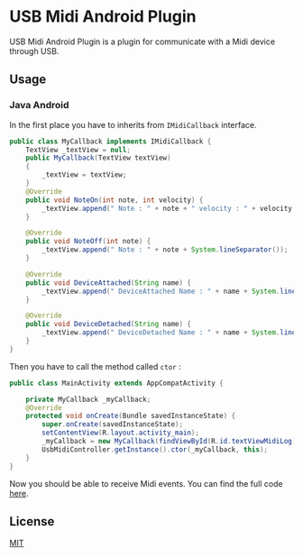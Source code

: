 # USB Midi Android Plugin

USB Midi Android Plugin is a plugin for communicate with a Midi device through USB.

## Usage

### Java Android


In the first place you have to inherits from `IMidiCallback` interface.

```java
public class MyCallback implements IMidiCallback {
    TextView _textView = null;
    public MyCallback(TextView textView)
    {
        _textView = textView;
    }
    @Override
    public void NoteOn(int note, int velocity) {
        _textView.append(" Note : " + note + " velocity : " + velocity + System.lineSeparator());
    }

    @Override
    public void NoteOff(int note) {
        _textView.append(" Note : " + note + System.lineSeparator());
    }

    @Override
    public void DeviceAttached(String name) {
        _textView.append(" DeviceAttached Name : " + name + System.lineSeparator());
    }

    @Override
    public void DeviceDetached(String name) {
        _textView.append(" DeviceDetached Name : " + name + System.lineSeparator());
    }
}
```

Then you have to call the method called `ctor` :

```java
public class MainActivity extends AppCompatActivity {

    private MyCallback _myCallback;
    @Override
    protected void onCreate(Bundle savedInstanceState) {
        super.onCreate(savedInstanceState);
        setContentView(R.layout.activity_main);
        _myCallback = new MyCallback(findViewById(R.id.textViewMidiLog));
        UsbMidiController.getInstance().ctor(_myCallback, this);
    }
}
```
Now you should be able to receive Midi events.
You can find the full code [here](./Examples/ExampleAndroidApplication).

## License

[MIT](https://choosealicense.com/licenses/mit/)
